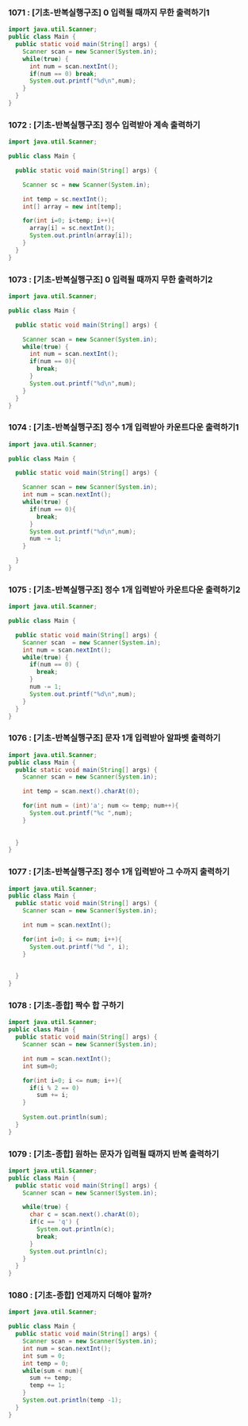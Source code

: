 ### ****1071 : [기초-반복실행구조] 0 입력될 때까지 무한 출력하기1****

```java
import java.util.Scanner;
public class Main {
  public static void main(String[] args) {
    Scanner scan = new Scanner(System.in);
    while(true) {
      int num = scan.nextInt();
      if(num == 0) break;
      System.out.printf("%d\n",num);
    }
  }
}
```

### ****1072 : [기초-반복실행구조] 정수 입력받아 계속 출력하기****

```java
import java.util.Scanner;

public class Main {

  public static void main(String[] args) {

    Scanner sc = new Scanner(System.in);

    int temp = sc.nextInt();
    int[] array = new int[temp];

    for(int i=0; i<temp; i++){
      array[i] = sc.nextInt();
      System.out.println(array[i]);
    }
  }
}
```

### ****1073 : [기초-반복실행구조] 0 입력될 때까지 무한 출력하기2****

```java
import java.util.Scanner;

public class Main {

  public static void main(String[] args) {

    Scanner scan = new Scanner(System.in);
    while(true) {
      int num = scan.nextInt();
      if(num == 0){
        break;
      }
      System.out.printf("%d\n",num);
    }
  }
}
```

### ****1074 : [기초-반복실행구조] 정수 1개 입력받아 카운트다운 출력하기1****

```java
import java.util.Scanner;

public class Main {

  public static void main(String[] args) {

    Scanner scan = new Scanner(System.in);
    int num = scan.nextInt();
    while(true) {
      if(num == 0){
        break;
      }
      System.out.printf("%d\n",num);
      num -= 1;
    }

  }
}
```

### ****1075 : [기초-반복실행구조] 정수 1개 입력받아 카운트다운 출력하기2****

```java
import java.util.Scanner;

public class Main {

  public static void main(String[] args) {
    Scanner scan  = new Scanner(System.in);
    int num = scan.nextInt();
    while(true) {
      if(num == 0) {
        break;
      }
      num -= 1;
      System.out.printf("%d\n",num);
    }
  }
}
```

### ****1076 : [기초-반복실행구조] 문자 1개 입력받아 알파벳 출력하기****

```java
import java.util.Scanner;
public class Main {
  public static void main(String[] args) {
    Scanner scan = new Scanner(System.in);

    int temp = scan.next().charAt(0);

    for(int num = (int)'a'; num <= temp; num++){
      System.out.printf("%c ",num);
    }
    
    
  }
}
```

### ****1077 : [기초-반복실행구조] 정수 1개 입력받아 그 수까지 출력하기****

```java
import java.util.Scanner;
public class Main {
  public static void main(String[] args) {
    Scanner scan = new Scanner(System.in);

    int num = scan.nextInt();

    for(int i=0; i <= num; i++){
      System.out.printf("%d ", i);
    }
    
    
  }
}
```

### ****1078 : [기초-종합] 짝수 합 구하기****

```java
import java.util.Scanner;
public class Main {
  public static void main(String[] args) {
    Scanner scan = new Scanner(System.in);

    int num = scan.nextInt();
    int sum=0;

    for(int i=0; i <= num; i++){
      if(i % 2 == 0) 
        sum += i;
    }
    
    System.out.println(sum);
  }
}
```

### ****1079 : [기초-종합] 원하는 문자가 입력될 때까지 반복 출력하기****

```java
import java.util.Scanner;
public class Main {
  public static void main(String[] args) {
    Scanner scan = new Scanner(System.in);

    while(true) {
      char c = scan.next().charAt(0);
      if(c == 'q') {
        System.out.println(c);
        break;
      }
      System.out.println(c);  
    }
  }
}
```

### ****1080 : [기초-종합] 언제까지 더해야 할까?****

```java
import java.util.Scanner; 

public class Main {
  public static void main(String[] args) {
    Scanner scan = new Scanner(System.in);
    int num = scan.nextInt();
    int sum = 0;
    int temp = 0;
    while(sum < num){
      sum += temp;
      temp += 1;
    }
    System.out.println(temp -1);
  }
}
```